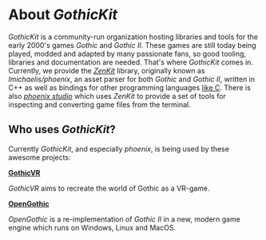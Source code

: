 # About _GothicKit_

_GothicKit_ is a community-run organization hosting libraries and tools for the early 2000's games _Gothic_ and _Gothic II_. These games are still today being played, modded and adapted by many passionate fans, so good tooling, libraries and documentation are needed. That's where _GothicKit_ comes in. Currently, we provide the [_ZenKit_](https://github.com/GothicKit/ZenKit) library, originally known as _lmichaelis/phoenix_, an asset parser for both _Gothic_ and _Gothic II_, written in C++ as well as bindings for other programming languages [like C](https://github.com/GothicKit/ZenKitCAPI). There is also [_phoenix studio_](https://github.com/GothicKit/phoenix-studio) which uses _ZenKit_ to provide a set of tools for inspecting and converting game files from the terminal.

## Who uses _GothicKit_?

Currently _GothicKit_, and especially _phoenix_, is being used by these awesome projects:

[**GothicVR**](https://github.com/GothicVRProject/unZENity-VR)

_GothicVR_ aims to recreate the world of Gothic as a VR-game.

[**OpenGothic**](https://github.com/Try/OpenGothic/)

_OpenGothic_ is a re-implementation of _Gothic II_ in a new, modern game engine which runs on Windows, Linux and MacOS.

